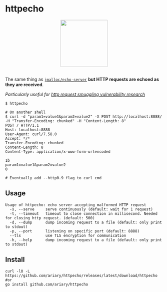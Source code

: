 # httpecho

<div align=center>
<img src=https://github.com/ariary/httpecho/blob/main/827F3A4B-D81D-4C60-AF03-BB23694E6C97.png width=150>
</div>
<br>

The same thing as [`jmalloc/echo-server`](https://github.com/jmalloc/echo-server) **but HTTP requests are echoed as they are received**.

*Particularly useful for [http request smuggling vulnerability research](https://github.com/ariary/HTTPCustomHouse)*

```shell
$ httpecho

# On another shell
$ curl -d "param1=value1&param2=value2" -X POST http://localhost:8888/ -H "Transfer-Encoding: chunked" -H "Content-Length: 8"
POST / HTTP/1.1
Host: localhost:8888
User-Agent: curl/7.58.0
Accept: */*
Transfer-Encoding: chunked
Content-Length: 8
Content-Type: application/x-www-form-urlencoded

1b
param1=value1&param2=value2
0

# Eventually add --http0.9 flag to curl cmd
```

## Usage
```shell
Usage of httpecho: echo server accepting malformed HTTP request
  -s, --serve     serve continuously (default: wait for 1 request)
  -t, --timeout   timeout to close connection in millisecond. Needed for closing http request. (default: 500)
  -d, --dump      dump incoming request to a file (default: only print to stdout)
  -p, --port      listening on specific port (default: 8888)
  --tls           use TLS encryption for communication
  -h, --help      dump incoming request to a file (default: only print to stdout)
```

## Install

```shell
curl -lO -L https://github.com/ariary/httpecho/releases/latest/download/httpecho
#or
go install github.com/ariary/httpecho
```

